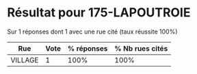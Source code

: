 # Résultat pour 175-LAPOUTROIE

Sur 1 réponses dont 1 avec une rue cité (taux réussite 100%)

| Rue | Vote | % réponses | % Nb rues cités|
|-----|------|------------|----------------|
| VILLAGE | 1 | 100% | 100%|
